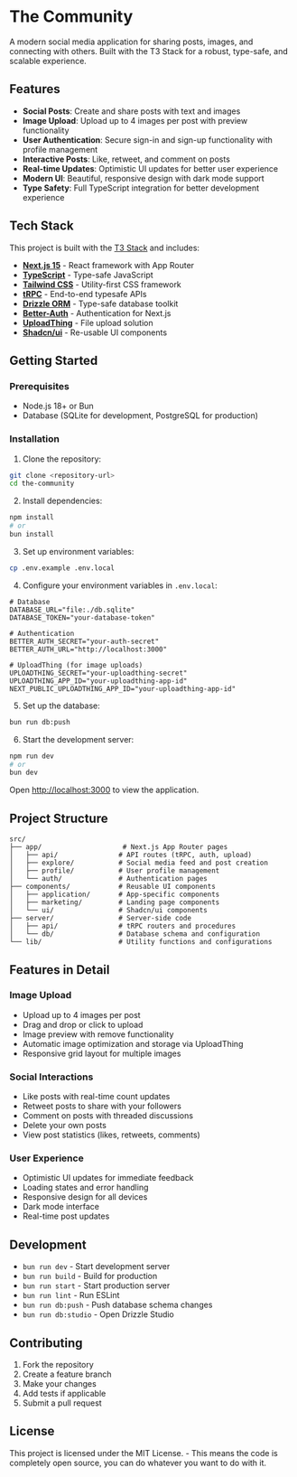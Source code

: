 # The Community

A modern social media application for sharing posts, images, and connecting with others. Built with the T3 Stack for a robust, type-safe, and scalable experience.

## Features

- **Social Posts**: Create and share posts with text and images
- **Image Upload**: Upload up to 4 images per post with preview functionality
- **User Authentication**: Secure sign-in and sign-up functionality with profile management
- **Interactive Posts**: Like, retweet, and comment on posts
- **Real-time Updates**: Optimistic UI updates for better user experience
- **Modern UI**: Beautiful, responsive design with dark mode support
- **Type Safety**: Full TypeScript integration for better development experience

## Tech Stack

This project is built with the [T3 Stack](https://create.t3.gg/) and includes:

- **[Next.js 15](https://nextjs.org)** - React framework with App Router
- **[TypeScript](https://www.typescriptlang.org/)** - Type-safe JavaScript
- **[Tailwind CSS](https://tailwindcss.com)** - Utility-first CSS framework
- **[tRPC](https://trpc.io)** - End-to-end typesafe APIs
- **[Drizzle ORM](https://orm.drizzle.team)** - Type-safe database toolkit
- **[Better-Auth](https://better-auth.org)** - Authentication for Next.js
- **[UploadThing](https://uploadthing.com)** - File upload solution
- **[Shadcn/ui](https://ui.shadcn.com)** - Re-usable UI components

## Getting Started

### Prerequisites

- Node.js 18+ or Bun
- Database (SQLite for development, PostgreSQL for production)

### Installation

1. Clone the repository:

```bash
git clone <repository-url>
cd the-community
```

2. Install dependencies:

```bash
npm install
# or
bun install
```

3. Set up environment variables:

```bash
cp .env.example .env.local
```

4. Configure your environment variables in `.env.local`:

```env
# Database
DATABASE_URL="file:./db.sqlite"
DATABASE_TOKEN="your-database-token"

# Authentication
BETTER_AUTH_SECRET="your-auth-secret"
BETTER_AUTH_URL="http://localhost:3000"

# UploadThing (for image uploads)
UPLOADTHING_SECRET="your-uploadthing-secret"
UPLOADTHING_APP_ID="your-uploadthing-app-id"
NEXT_PUBLIC_UPLOADTHING_APP_ID="your-uploadthing-app-id"
```

5. Set up the database:

```bash
bun run db:push
```

6. Start the development server:

```bash
npm run dev
# or
bun dev
```

Open [http://localhost:3000](http://localhost:3000) to view the application.

## Project Structure

```
src/
├── app/                    # Next.js App Router pages
│   ├── api/               # API routes (tRPC, auth, upload)
│   ├── explore/           # Social media feed and post creation
│   ├── profile/           # User profile management
│   └── auth/              # Authentication pages
├── components/            # Reusable UI components
│   ├── application/       # App-specific components
│   ├── marketing/         # Landing page components
│   └── ui/                # Shadcn/ui components
├── server/                # Server-side code
│   ├── api/               # tRPC routers and procedures
│   └── db/                # Database schema and configuration
└── lib/                   # Utility functions and configurations
```

## Features in Detail

### Image Upload

- Upload up to 4 images per post
- Drag and drop or click to upload
- Image preview with remove functionality
- Automatic image optimization and storage via UploadThing
- Responsive grid layout for multiple images

### Social Interactions

- Like posts with real-time count updates
- Retweet posts to share with your followers
- Comment on posts with threaded discussions
- Delete your own posts
- View post statistics (likes, retweets, comments)

### User Experience

- Optimistic UI updates for immediate feedback
- Loading states and error handling
- Responsive design for all devices
- Dark mode interface
- Real-time post updates

## Development

- `bun run dev` - Start development server
- `bun run build` - Build for production
- `bun run start` - Start production server
- `bun run lint` - Run ESLint
- `bun run db:push` - Push database schema changes
- `bun run db:studio` - Open Drizzle Studio

## Contributing

1. Fork the repository
2. Create a feature branch
3. Make your changes
4. Add tests if applicable
5. Submit a pull request

## License

This project is licensed under the MIT License. - This means the code is completely open source, you can do whatever you want to do with it.
